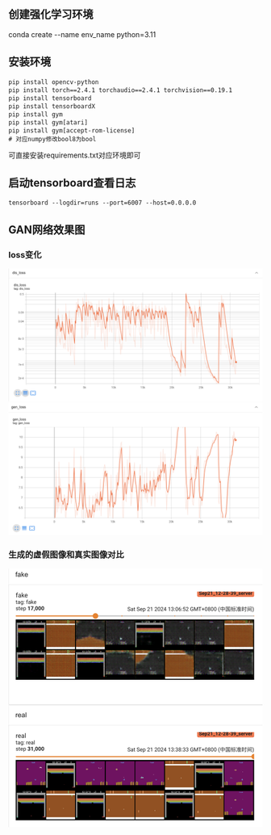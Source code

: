 ## 创建强化学习环境
conda create --name env_name python=3.11
## 安装环境
```shell
pip install opencv-python
pip install torch==2.4.1 torchaudio==2.4.1 torchvision==0.19.1
pip install tensorboard
pip install tensorboardX
pip install gym
pip install gym[atari]
pip install gym[accept-rom-license]
# 对应numpy修改bool8为bool
```
可直接安装requirements.txt对应环境即可
## 启动tensorboard查看日志
```shell
tensorboard --logdir=runs --port=6007 --host=0.0.0.0
```
## GAN网络效果图
### loss变化
![dis_loss图](imgs/dis_loss.png)
![gen_loss图](imgs/gen_loss.png)
### 生成的虚假图像和真实图像对比
![生成器生成的图和真实的实验图](imgs/fake_real_res.png)